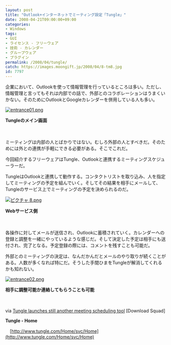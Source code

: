 ```yaml
---
layout: post
title: "Outlook+インターネットでミーティング設定「Tungle」"
date: 2008-04-21T09:00:00+09:00
categories:
- Windows
tags: 
- GUI
- ライセンス - フリーウェア
- 技術 - カレンダー
- グループウェア
- プラグイン
permalink: /2008/04/tungle/
catch: https://images.moongift.jp/2008/04/8-tm8.jpg
id: 7797
---
```

企業において、Outlookを使って情報管理を行っているところは多い。ただし、情報管理と言ってもそれは内部での話で、外部とのコラボレーションはうまくいかない。そのためにOutlookとGoogleカレンダーを併用している人も多い。

  

[![entrance01.png](https://images.moongift.jp/2008/04/entrance01-tm.jpg)](https://images.moongift.jp/2008/04/entrance01.jpg)  
  
**Tungleのメイン画面**

  

　

  

ミーティングは内部の人とばかりではない。むしろ外部の人とすべきだ。そのためには外との連携が手軽にできる必要がある。そこでこれだ。

  

今回紹介するフリーウェアはTungle、Outlookと連携するミーティングスケジューラーだ。

  
  
<!--more-->  

TungleはOutlookと連携して動作する。コンタクトリストを取り込み、人を指定してミーティングの予定を組んでいく。そしてその結果を相手にメールして、Tungleのサービス上でミーティングの予定を決められるのだ。

  

[![ピクチャ 8.png](https://images.moongift.jp/2008/04/8-tm8.jpg)](https://images.moongift.jp/2008/04/89.jpg)  
  
**Webサービス側**

  

　

  

各操作に対してメールが送信され、Outlookに蓄積されていく。カレンダーへの登録と調整を一緒にやっているような感じだ。そして決定した予定は相手にも送付され、完了となる。予定登録の際には、コメントを残すことも可能だ。

  

外部とのミーティングの決定は、なんだかんだとメールのやり取りが続くことがある。人数が多くなれば特にだ。そうした手間ひまをTungleが解消してくれるかも知れない。

  

[![entrance02.png](https://images.moongift.jp/2008/04/entrance02-tm1.jpg)](https://images.moongift.jp/2008/04/entrance021.jpg)  
  
**相手に調整可能か連絡してもらうことも可能**

  

　

  

via [Tungle launches still another meeting scheduling tool](http://www.downloadsquad.com/2008/04/16/tungle-launches-still-another-meeting-scheduling-tool/) [Download Squad]

  

**Tungle - Home**  
  
　[http://www.tungle.com/Home/svc/Home](http://www.tungle.com/Home/svc/Home)

  
